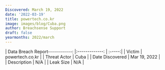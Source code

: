 ```yaml
---
Discovered: March 19, 2022
date: '2022-03-19'
title: powertech.co.kr
image: images/blog/Cuba.png
author: Breachsense Support
draft: false
yearmonths: 2022/march
---
```


| Data Breach Report------------:   |:-------------:    | :-----:|
| Victim    | powertech.co.kr      | 
| Threat Actor    | Cuba      | 
| Date Discovered    | Mar 19, 2022      | 
| Description    | N/A      | 
| Leak Size    | N/A      | 

